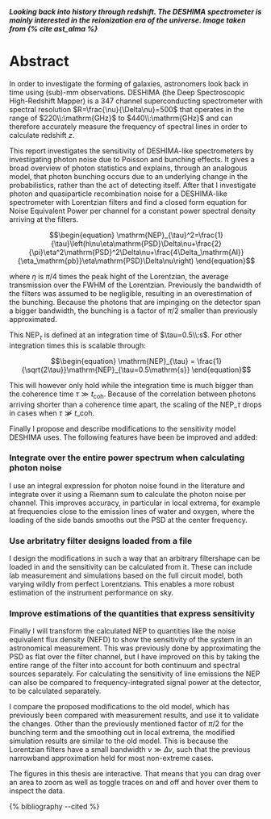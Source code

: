 ***Looking back into history through redshift. The DESHIMA spectrometer is mainly interested in the reionization era of the universe. Image taken from {% cite ast_alma %}***

# Abstract
In order to investigate the forming of galaxies, astronomers look back in time using (sub)-mm observations. DESHIMA (the Deep Spectroscopic High-Redshift Mapper) is a 347 channel superconducting spectrometer with spectral resolution $R=\frac{\nu}{\Delta\nu}=500$ that operates in the range of $220\\:\mathrm{GHz}$ to $440\\:\mathrm{GHz}$ and can therefore accurately measure the frequency of spectral lines in order to calculate redshift $z$. 

This report investigates the sensitivity of DESHIMA-like spectrometers by investigating photon noise due to Poisson and bunching effects. It gives a broad overview of photon statistics and explains, through an analogous model, that photon bunching occurs due to an underlying change in the probabilistics, rather than the act of detecting itself. After that I investigate photon and quasiparticle recombination noise for a DESHIMA-like spectrometer with Lorentzian filters and find a closed form equation for Noise Equivalent Power per channel for a constant power spectral density arriving at the filters.

$$\begin{equation}
\mathrm{NEP}_{\tau}^2=\frac{1}{\tau}\left(h\nu\eta\mathrm{PSD}\Delta\nu+\frac{2}{\pi}\eta^2\mathrm{PSD}^2\Delta\nu+\frac{4\Delta_\mathrm{Al}}{\eta_\mathrm{pb}}\eta\mathrm{PSD}\Delta\nu\right)
\end{equation}$$

where $\eta$ is $\pi/4$ times the peak hight of the Lorentzian, the average transmission over the $\mathrm{FWHM}$ of the Lorentzian. Previously the bandwidth of the filters was assumed to be negligible, resulting in an overestimation of the bunching. Because the photons that are impinging on the detector span a bigger bandwidth, the bunching is a factor of $\pi/2$ smaller than previously approximated.

This $\mathrm{NEP}_{\tau}$ is defined at an integration time of $\tau=0.5\\:s$. For other integration times this is scalable  through:

$$\begin{equation}
\mathrm{NEP}_{\tau} = \frac{1}{\sqrt{2\tau}}\mathrm{NEP}_{\tau=0.5\mathrm{s}}
\end{equation}$$

This will however only hold while the integration time is much bigger than the coherence time $\tau\gg t_\mathrm{coh}$. Because of the correlation between photons arriving shorter than a coherence time apart, the scaling of the $\mathrm{NEP}\_{\tau}$ drops in cases when $\tau\not\gg t\_\mathrm{coh}$.

Finally I propose and describe modifications to the sensitivity model DESHIMA uses. The following features have been be improved and added:

### Integrate over the entire power spectrum when calculating photon noise
I use an integral expression for photon noise found in the literature and integrate over it using a Riemann sum to calculate the photon noise per channel. This improves accuracy, in particular in local extrema, for example at frequencies close to the emission lines of water and oxygen, where the loading of the side bands smooths out the $\mathrm{PSD}$ at the center frequency. 

### Use arbritatry filter designs loaded from a file
I design the modifications in such a way that an arbitrary filtershape can be loaded in and the sensitivity can be calculated from it. These can include lab measurement and simulations based on the full circuit model, both varying wildly from perfect Lorentzians. This enables a more robust estimation of the instrument performance on sky.

### Improve estimations of the quantities that express sensitivity
Finally I will transform the calculated $\mathrm{NEP}$ to quantities like the noise equivalent flux density $\mathrm{(NEFD)}$ to show the sensitivity of the system in an astronomical measurement. This was previously done by approximating the $\mathrm{PSD}$ as flat over the filter channel, but I have improved on this by taking the entire range of the filter into account for both continuum and spectral sources separately. For calculating the sensitivity of line emissions the $\mathrm{NEP}$ can also be compared to frequency-integrated signal power at the detector, to be calculated separately.

I compare the proposed modifications to the old model, which has previously been compared with measurement results, and use it to validate the changes. Other than the previously mentioned factor of $\pi/2$ for the bunching term and the smoothing out in local extrema, the modified simulation results are similar to the old model. This is because the Lorentzian filters have a small bandwidth $\nu\gg\Delta\nu$, such that the previous narrowband approximation held for most non-extreme cases.

The figures in this thesis are interactive. That means that you can drag over an area to zoom as well as toggle traces on and off and hover over them to inspect the data.

{% bibliography --cited %}
